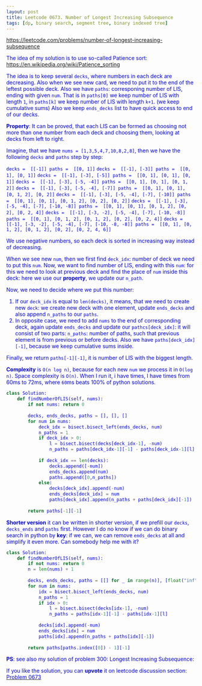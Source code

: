 ```yaml
---
layout: post
title: Leetcode 0673. Number of Longest Increasing Subsequence
tags: [dp, binary search, segment tree, binary indexed tree]
---
```


<a href="https://leetcode.com/problems/number-of-longest-increasing-subsequence"> <font color = blue>https://leetcode.com/problems/number-of-longest-increasing-subsequence

The idea of my solution is to use so-called Patience sort: https://en.wikipedia.org/wiki/Patience_sorting

The idea is to keep several `decks`, where numbers in each deck are decreasing. Also when we see new card, we need to put it to the end of the leftest possible deck. Also we have `paths`: corresponing number of LIS, ending with given `num`. That is in `paths[0]` we keep number of LIS with length `1`, in `paths[k]` we keep number of LIS with length `k+1`. (we keep cumulative sums) Also we keep `ends_decks` list to have quick access to end of our decks.

**Property**: It can be proved, that each LIS can be formed as choosing not more than one number from each deck and choosing them, looking at decks from left to right.

Imagine, that we have `nums = [1,3,5,4,7,10,8,2,8]`, then we have the following `decks` and `paths` step by step:

`decks =  [[-1]] paths =  [[0, 1]]`
`decks =  [[-1], [-3]] paths =  [[0, 1], [0, 1]]`
`decks =  [[-1], [-3], [-5]] paths =  [[0, 1], [0, 1], [0, 1]]`
`decks =  [[-1], [-3], [-5, -4]] paths =  [[0, 1], [0, 1], [0, 1, 2]]`
`decks =  [[-1], [-3], [-5, -4], [-7]] paths =  [[0, 1], [0, 1], [0, 1, 2], [0, 2]]`
`decks =  [[-1], [-3], [-5, -4], [-7], [-10]] paths =  [[0, 1], [0, 1], [0, 1, 2], [0, 2], [0, 2]]`
`decks =  [[-1], [-3], [-5, -4], [-7], [-10, -8]] paths =  [[0, 1], [0, 1], [0, 1, 2], [0, 2], [0, 2, 4]]`
`decks =  [[-1], [-3, -2], [-5, -4], [-7], [-10, -8]] paths =  [[0, 1], [0, 1, 2], [0, 1, 2], [0, 2], [0, 2, 4]]`
`decks =  [[-1], [-3, -2], [-5, -4], [-7], [-10, -8, -8]] paths =  [[0, 1], [0, 1, 2], [0, 1, 2], [0, 2], [0, 2, 4, 6]]`


We use negative numbers, so each deck is sorted in increasing way instead of decreasing.

When we see new `num`, then we first find `deck_idx`: number of deck we need to put this `num`. Now, we want to find number of LIS, ending with this `num`: for this we need to look at previous deck and find the place of `num` inside this deck: here we use our **property**, we update our `n_path`.

Now, we need to decide where we put this number:
1. If our `deck_idx` is equal to `len(decks)`, it means, that we need to create new `deck`: we create new deck with one element, update `ends_decks` and also append `n_paths` to our `paths`.
2. In opposite case, we need to add `nums` to the end of corresponding deck, again update `ends_decks`  and update our `pathcs[deck_idx]`: it will consist of two parts: `n_paths`: number of paths, such that previous element is from previous or before decks. Also we have `paths[deck_idx][-1]`, because we keep cumulative sums inside.

Finally, we return `paths[-1][-1]`, it is number of LIS with the biggest length.

**Complexity** is `O(n log n)`, because for each new `num` we process it in `O(log n)`. Space complexity is `O(n)`. When I run it, i have times, I have times from 60ms to 72ms, where `60`ms beats 100% of python solutions.

```python
class Solution:
    def findNumberOfLIS(self, nums):
        if not nums: return 0
    
        decks, ends_decks, paths = [], [], []
        for num in nums:
            deck_idx = bisect.bisect_left(ends_decks, num)
            n_paths = 1
            if deck_idx > 0:
                l = bisect.bisect(decks[deck_idx-1], -num)
                n_paths = paths[deck_idx-1][-1] - paths[deck_idx-1][l]
                
            if deck_idx == len(decks):
                decks.append([-num])
                ends_decks.append(num)
                paths.append([0,n_paths])
            else:
                decks[deck_idx].append(-num)
                ends_decks[deck_idx] = num
                paths[deck_idx].append(n_paths + paths[deck_idx][-1])
              
        return paths[-1][-1]
```

**Shorter version** it can be written in shorter version, if we prefill our `decks`, `decks_ends` and `paths` first. However I do no know if we can do binary search in python by **key**: if we can, we can remove `ends_decks` at all and simplify it even more. Can somebody help me with it?
```python
class Solution:
    def findNumberOfLIS(self, nums):
        if not nums: return 0
        n = len(nums) + 1
    
        decks, ends_decks, paths = [[] for _ in range(n)], [float("inf")]*n, [[0] for _ in range(n)]
        for num in nums:
            idx = bisect.bisect_left(ends_decks, num)
            n_paths = 1
            if idx > 0:
                l = bisect.bisect(decks[idx-1], -num)
                n_paths = paths[idx-1][-1] - paths[idx-1][l]
            
            decks[idx].append(-num)
            ends_decks[idx] = num
            paths[idx].append(n_paths + paths[idx][-1])
                
        return paths[paths.index([0]) - 1][-1]
```


**PS**: see also my solution of problem 300: Longest Increasing Subsequence:

If you like the solution, you can **upvote** it on leetcode discussion section:<a href="https://leetcode.com/problems/number-of-longest-increasing-subsequence/discuss/916196/python-short-o(n-log-n)-solution-beats-100-explained"> <font color = blue>Problem 0673
